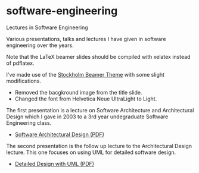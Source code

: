 # software-engineering

Lectures in Software Engineering

Various presentations, talks and lectures I have given in software engineering
over the years. 

Note that the LaTeX beamer slides should be compiled with xelatex instead of
pdflatex. 

I've made use of the [Stockholm Beamer
Theme](https://github.com/hendryolson/sthlmBeamerTheme) with some slight
modifications. 
* Removed the bacgkround image from the title slide.
* Changed the font from Helvetica Neue UltraLight to Light.

The first presentation is a lecture on Software Architecture and
Architectural Design which I gave in 2003 to a 3rd year undegraduate Software
Engineering class. 

* [Software Architectural Design (PDF)](https://github.com/mikepsn/software-engineering/blob/master/architecture.pdf?raw=true)

The second presentation is the follow up lecture to the Architectural Design
lecture. This one focuses on using UML for detailed software design. 

* [Detailed Design with UML (PDF)](https://github.com/mikepsn/software-engineering/blob/master/uml.pdf?raw=true)
